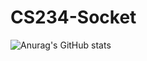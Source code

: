 # CS234-Socket

![Anurag's GitHub stats](https://github-readme-stats.vercel.app/api?username=sbknine&show_icons=true&theme=radical)
